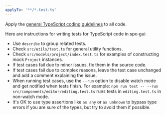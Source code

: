 ```yaml
---
applyTo: '**/*.test.ts'
---
```


Apply the [general TypeScript coding guidelines](./ts-coding.instructions.md) to all code.

Here are instructions for writing tests for TypeScript code in spx-gui:

* Use `describe` to group related tests.
* Check `src/utils/test.ts` for general utility functions.
* Check `src/models/project/index.test.ts` for examples of constructing mock `Project` instances.
* If test cases fail due to minor issues, fix them in the source code.
* If test cases fail due to complex reasons, leave the test case unchanged and add a comment explaining the issue.
* When running test cases, use the `--run` option to disable watch mode and get notified when tests finish. For example: `npm run test -- --run src/components/editor/editing.test.ts` runs tests in `editing.test.ts` in non-watch mode.
* It's OK to use type assertions like `as any` or `as unknown` to bypass type errors if you are sure of the types, but try to avoid them if possible.
